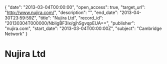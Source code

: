 {
  "date": "2013-03-04T00:00:00", 
  "open_access": true, 
  "target_url": "http://www.nujira.com/", 
  "description": "", 
  "end_date": "2013-04-30T23:59:59Z", 
  "title": "Nujira Ltd", 
  "record_id": "20130304T000000/NbligBF3lx/gjhSgvqpEUA==", 
  "publisher": "nujira.com", 
  "start_date": "2013-03-04T00:00:00Z", 
  "subject": "Cambridge Network"
}

# Nujira Ltd

